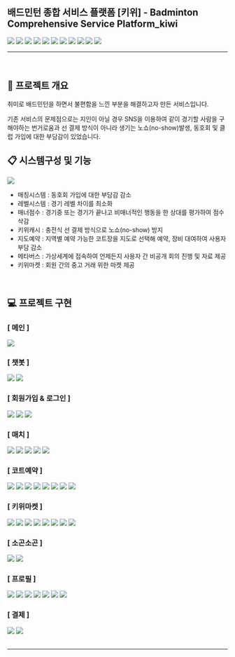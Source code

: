 ## 배드민턴 종합 서비스 플랫폼 [키위] - Badminton Comprehensive Service Platform_kiwi  
<p> 
<img src="https://img.shields.io/badge/JAVA-09A3D5?style=flat-square&logo=JAVA&logoColor=white"/>
<img src="https://img.shields.io/badge/Spring Boot-6DB33F?style=flat-square&logo=Spring Boot&logoColor=white"/>

<img src="https://img.shields.io/badge/MySQL-4479A1?style=flat-square&logo=MySQL&logoColor=white"/>
<img src="https://img.shields.io/badge/JPA-000000?style=flat-square&logo=JPA&logoColor=white"/>

<img src="https://img.shields.io/badge/HTML5-E34F26?style=flat-square&logo=HTML5&logoColor=white"/>
<img src="https://img.shields.io/badge/CSS3-1572B6?style=flat-square&logo=CSS3&logoColor=white"/>
<img src="https://img.shields.io/badge/JavaScript-F7DF1E?style=flat-square&logo=JavaScript&logoColor=white"/>
<img src="https://img.shields.io/badge/Bootstrap-7952B3?style=flat-square&logo=Bootstrap&logoColor=white"/>

<img src="https://img.shields.io/badge/Google-4285F4?style=flat-square&logo=Google&logoColor=white"/>
<img src="https://img.shields.io/badge/Kakao-FFCD00?style=flat-square&logo=Kakao&logoColor=black"/>
<img src="https://img.shields.io/badge/I'm port;-E8E8E8?style=flat-square&logo=I'm port;&logoColor=black"/>

</p>
<hr><br>

## 📑 프로젝트 개요
취미로 배드민턴을 하면서 불편함을 느낀 부분을 해결하고자 만든 서비스입니다. <br>

기존 서비스의 문제점으로는 지인이 아닐 경우 SNS을 이용하여 같이 경기할 사람을 구해야하는 번거로움과 선 결제 방식이 아니라 생기는 노쇼(no-show)발생, 동호회 및 클럽 가입에 대한 부담감이 있었습니다. <br>

## 📋 시스템구성 및 기능
<img src="libs/menu.png"> <br>

- 매칭시스템 : 동호회 가입에 대한 부담감 감소
- 레벨시스템 : 경기 레벨 차이를 최소화
- 매너점수 : 경기중 또는 경기가 끝나고 비매너적인 행동을 한 상대를 평가하여 점수 삭감
- 키위캐시  : 충전식 선 결제 방식으로 노쇼(no-show) 방지
- 지도예약 : 지역별 예약 가능한 코트장을 지도로 선택해 예약, 장비 대여하여 사용자 부담 감소
- 메타버스 : 가상세계에 접속하여 언제든지 사용자 간 비공개 회의 진행 및 자료 제공
- 키위마켓 : 회원 간의 중고 거래 위한 마켓 제공
<br>

## 💻 프로젝트 구현

### [ 메인 ]
<img src="libs/1.png">
<br>

### [ 챗봇 ]
<img src="libs/2.png">
<img src="libs/3.png">
<br>

### [ 회원가입 & 로그인 ]
<img src="libs/4.png">
<img src="libs/5.png">
<img src="libs/6.png">
<Br>

### [ 매치 ]
<img src="libs/7.png">
<img src="libs/8.png">
<img src="libs/9.png">
<img src="libs/10.png">
<img src="libs/11.png">
<br>

### [ 코트예약 ]
<img src="libs/12.png">
<img src="libs/13.png">
<img src="libs/14.png">
<img src="libs/15.png">
<img src="libs/16.png">
<img src="libs/17.png">
<img src="libs/18.png">
<img src="libs/19.png">
<br>

### [ 키위마켓 ] 
<img src="libs/20.png">
<img src="libs/21.png">
<img src="libs/22.png">
<img src="libs/23.png">
<img src="libs/24.png">
<img src="libs/25.png">
<img src="libs/26.png">
<img src="libs/27.png">
<br>

### [ 소곤소곤 ] 
<img src="libs/28.png">
<img src="libs/29.png">
<br>

### [ 프로필 ]
<img src="libs/30.png">
<img src="libs/31.png">
<img src="libs/32.png">
<img src="libs/33.png">
<img src="libs/34.png">
<img src="libs/37.png">
<img src="libs/38.png">
<br>

### [ 결제 ] 
<img src="libs/35.png">
<img src="libs/36.png">
<br><Br>
<hr>
<Br>
